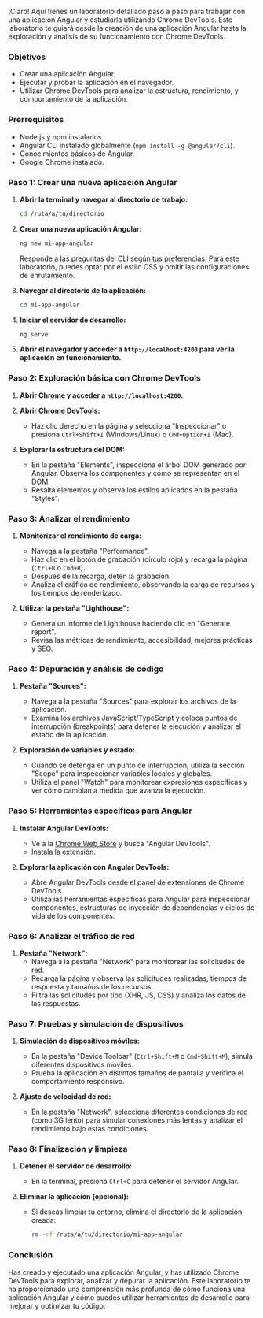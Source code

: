 ¡Claro! Aquí tienes un laboratorio detallado paso a paso para trabajar con una aplicación Angular y estudiarla utilizando Chrome DevTools. Este laboratorio te guiará desde la creación de una aplicación Angular hasta la exploración y análisis de su funcionamiento con Chrome DevTools.

### Objetivos
- Crear una aplicación Angular.
- Ejecutar y probar la aplicación en el navegador.
- Utilizar Chrome DevTools para analizar la estructura, rendimiento, y comportamiento de la aplicación.

### Prerrequisitos
- Node.js y npm instalados.
- Angular CLI instalado globalmente (`npm install -g @angular/cli`).
- Conocimientos básicos de Angular.
- Google Chrome instalado.

### Paso 1: Crear una nueva aplicación Angular

1. **Abrir la terminal y navegar al directorio de trabajo:**

   ```sh
   cd /ruta/a/tu/directorio
   ```

2. **Crear una nueva aplicación Angular:**

   ```sh
   ng new mi-app-angular
   ```

   Responde a las preguntas del CLI según tus preferencias. Para este laboratorio, puedes optar por el estilo CSS y omitir las configuraciones de enrutamiento.

3. **Navegar al directorio de la aplicación:**

   ```sh
   cd mi-app-angular
   ```

4. **Iniciar el servidor de desarrollo:**

   ```sh
   ng serve
   ```

5. **Abrir el navegador y acceder a `http://localhost:4200` para ver la aplicación en funcionamiento.**

### Paso 2: Exploración básica con Chrome DevTools

1. **Abrir Chrome y acceder a `http://localhost:4200`.**

2. **Abrir Chrome DevTools:**
   - Haz clic derecho en la página y selecciona "Inspeccionar" o presiona `Ctrl+Shift+I` (Windows/Linux) o `Cmd+Option+I` (Mac).

3. **Explorar la estructura del DOM:**
   - En la pestaña "Elements", inspecciona el árbol DOM generado por Angular. Observa los componentes y cómo se representan en el DOM.
   - Resalta elementos y observa los estilos aplicados en la pestaña "Styles".

### Paso 3: Analizar el rendimiento

1. **Monitorizar el rendimiento de carga:**
   - Navega a la pestaña "Performance".
   - Haz clic en el botón de grabación (círculo rojo) y recarga la página (`Ctrl+R` o `Cmd+R`).
   - Después de la recarga, detén la grabación.
   - Analiza el gráfico de rendimiento, observando la carga de recursos y los tiempos de renderizado.

2. **Utilizar la pestaña "Lighthouse":**
   - Genera un informe de Lighthouse haciendo clic en "Generate report".
   - Revisa las métricas de rendimiento, accesibilidad, mejores prácticas y SEO.

### Paso 4: Depuración y análisis de código

1. **Pestaña "Sources":**
   - Navega a la pestaña "Sources" para explorar los archivos de la aplicación.
   - Examina los archivos JavaScript/TypeScript y coloca puntos de interrupción (breakpoints) para detener la ejecución y analizar el estado de la aplicación.

2. **Exploración de variables y estado:**
   - Cuando se detenga en un punto de interrupción, utiliza la sección "Scope" para inspeccionar variables locales y globales.
   - Utiliza el panel "Watch" para monitorear expresiones específicas y ver cómo cambian a medida que avanza la ejecución.

### Paso 5: Herramientas específicas para Angular

1. **Instalar Angular DevTools:**
   - Ve a la [Chrome Web Store](https://chrome.google.com/webstore) y busca "Angular DevTools".
   - Instala la extensión.

2. **Explorar la aplicación con Angular DevTools:**
   - Abre Angular DevTools desde el panel de extensiones de Chrome DevTools.
   - Utiliza las herramientas específicas para Angular para inspeccionar componentes, estructuras de inyección de dependencias y ciclos de vida de los componentes.

### Paso 6: Analizar el tráfico de red

1. **Pestaña "Network":**
   - Navega a la pestaña "Network" para monitorear las solicitudes de red.
   - Recarga la página y observa las solicitudes realizadas, tiempos de respuesta y tamaños de los recursos.
   - Filtra las solicitudes por tipo (XHR, JS, CSS) y analiza los datos de las respuestas.

### Paso 7: Pruebas y simulación de dispositivos

1. **Simulación de dispositivos móviles:**
   - En la pestaña "Device Toolbar" (`Ctrl+Shift+M` o `Cmd+Shift+M`), simula diferentes dispositivos móviles.
   - Prueba la aplicación en distintos tamaños de pantalla y verifica el comportamiento responsivo.

2. **Ajuste de velocidad de red:**
   - En la pestaña "Network", selecciona diferentes condiciones de red (como 3G lento) para simular conexiones más lentas y analizar el rendimiento bajo estas condiciones.

### Paso 8: Finalización y limpieza

1. **Detener el servidor de desarrollo:**
   - En la terminal, presiona `Ctrl+C` para detener el servidor Angular.

2. **Eliminar la aplicación (opcional):**
   - Si deseas limpiar tu entorno, elimina el directorio de la aplicación creada:
     ```sh
     rm -rf /ruta/a/tu/directorio/mi-app-angular
     ```

### Conclusión
Has creado y ejecutado una aplicación Angular, y has utilizado Chrome DevTools para explorar, analizar y depurar la aplicación. Este laboratorio te ha proporcionado una comprensión más profunda de cómo funciona una aplicación Angular y cómo puedes utilizar herramientas de desarrollo para mejorar y optimizar tu código.